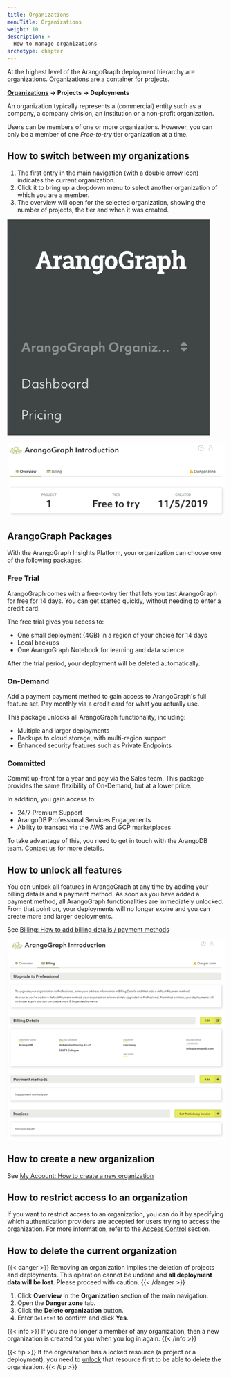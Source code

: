 ```yaml
---
title: Organizations
menuTitle: Organizations
weight: 10
description: >-
  How to manage organizations
archetype: chapter
---
```

At the highest level of the ArangoGraph deployment hierarchy are organizations.
Organizations are a container for projects.

**<u>Organizations</u> → Projects → Deployments**

An organization typically represents a (commercial) entity such as a company,
a company division, an institution or a non-profit organization.

Users can be members of one or more organizations. However, you can only be a
member of one _Free-to-try_ tier organization at a time.

## How to switch between my organizations

1. The first entry in the main navigation (with a double arrow icon) indicates
   the current organization.
2. Click it to bring up a dropdown menu to select another organization of which you
   are a member.
3. The overview will open for the selected organization, showing the number of
   projects, the tier and when it was created.

![ArangoGraph Organization Switcher](../../../images/arangograph-organization-switcher.png)

![ArangoGraph Organization Overview](../../../images/arangograph-organization-overview.png)

## ArangoGraph Packages

With the ArangoGraph Insights Platform, your organization can choose one of the
following packages.

### Free Trial

ArangoGraph comes with a free-to-try tier that lets you test ArangoGraph for
free for 14 days. You can get started quickly, without needing to enter a
credit card.

The free trial gives you access to:
- One small deployment (4GB) in a region of your choice for 14 days
- Local backups
- One ArangoGraph Notebook for learning and data science

After the trial period, your deployment will be deleted automatically.

### On-Demand

Add a payment payment method to gain access to ArangoGraph's full feature set.
Pay monthly via a credit card for what you actually use.

This package unlocks all ArangoGraph functionality, including:
- Multiple and larger deployments
- Backups to cloud storage, with multi-region support
- Enhanced security features such as Private Endpoints

### Committed

Commit up-front for a year and pay via the Sales team. This package provides
the same flexibility of On-Demand, but at a lower price. 

In addition, you gain access to:
- 24/7 Premium Support
- ArangoDB Professional Services Engagements
- Ability to transact via the AWS and GCP marketplaces

To take advantage of this, you need to get in touch with the ArangoDB
team. [Contact us](https://www.arangodb.com/contact/) for more details.

## How to unlock all features

You can unlock all features in ArangoGraph at any time by adding your billing
details and a payment method. As soon as you have added a payment method, all
ArangoGraph functionalities are immediately unlocked. From that point on, your
deployments will no longer expire and you can create more and larger deployments.

See [Billing: How to add billing details / payment methods](billing.md)

![ArangoGraph Billing](../../../images/arangograph-billing.png)

## How to create a new organization

See [My Account: How to create a new organization](../my-account.md#how-to-create-a-new-organization)

## How to restrict access to an organization

If you want to restrict access to an organization, you can do it by specifying which authentication providers are accepted for users trying to access the organization. For more information, refer to the [Access Control](../security-and-access-control/_index.md#restricting-access-to-organizations) section.

## How to delete the current organization

{{< danger >}}
Removing an organization implies the deletion of projects and deployments.
This operation cannot be undone and **all deployment data will be lost**.
Please proceed with caution.
{{< /danger >}}

1. Click **Overview** in the **Organization** section of the main navigation.
2. Open the **Danger zone** tab.
3. Click the **Delete organization** button.
4. Enter `Delete!` to confirm and click **Yes**.

{{< info >}}
If you are no longer a member of any organization, then a new organization is
created for you when you log in again.
{{< /info >}}

{{< tip >}}
If the organization has a locked resource (a project or a deployment), you need to [unlock](../security-and-access-control/_index.md#locked-resources)
that resource first to be able to delete the organization.
{{< /tip >}}

